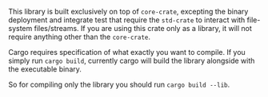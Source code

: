 This library is built exclusively on top of `core-crate`, excepting the binary deployment and integrate test that require the `std-crate` to interact with file-system files/streams. If you are using this crate only as a library, it will not require anything other than the `core-crate`.

Cargo requires specification of what exactly you want to compile. If you simply run `cargo build`, currently cargo will build the library alongside with the executable binary.

So for compiling only the library you should run `cargo build --lib`. 
